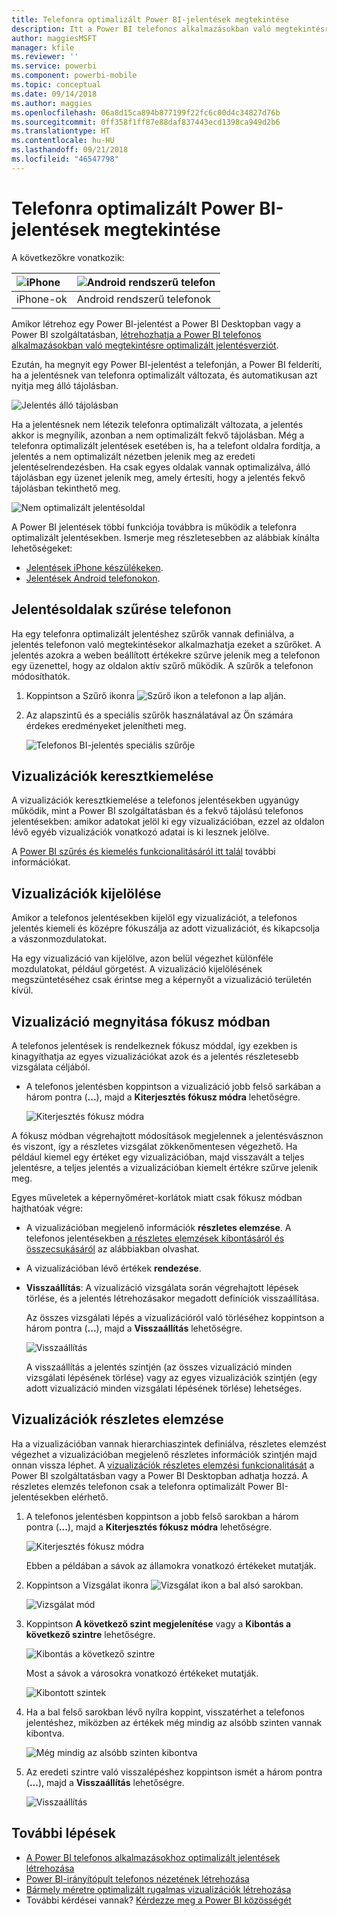 ```yaml
---
title: Telefonra optimalizált Power BI-jelentések megtekintése
description: Itt a Power BI telefonos alkalmazásokban való megtekintésre optimalizált jelentésoldalak használatáról olvashat.
author: maggiesMSFT
manager: kfile
ms.reviewer: ''
ms.service: powerbi
ms.component: powerbi-mobile
ms.topic: conceptual
ms.date: 09/14/2018
ms.author: maggies
ms.openlocfilehash: 06a8d15ca894b877199f22fc6c00d4c34827d76b
ms.sourcegitcommit: 0ff358f1ff87e88daf837443ecd1398ca949d2b6
ms.translationtype: HT
ms.contentlocale: hu-HU
ms.lasthandoff: 09/21/2018
ms.locfileid: "46547798"
---
```

# <a name="view-power-bi-reports-optimized-for-your-phone"></a>Telefonra optimalizált Power BI-jelentések megtekintése

A következőkre vonatkozik:

| ![iPhone](./media/mobile-apps-view-phone-report/ios-logo-40-px.png) | ![Android rendszerű telefon](./media/mobile-apps-view-phone-report/android-logo-40-px.png) |
|:--- |:--- |
| iPhone-ok |Android rendszerű telefonok |

Amikor létrehoz egy Power BI-jelentést a Power BI Desktopban vagy a Power BI szolgáltatásban, [létrehozhatja a Power BI telefonos alkalmazásokban való megtekintésre optimalizált jelentésverziót](../../desktop-create-phone-report.md).

Ezután, ha megnyit egy Power BI-jelentést a telefonján, a Power BI felderíti, ha a jelentésnek van telefonra optimalizált változata, és automatikusan azt nyitja meg álló tájolásban.

![Jelentés álló tájolásban](./media/mobile-apps-view-phone-report/07-power-bi-phone-report-portrait.png)

Ha a jelentésnek nem létezik telefonra optimalizált változata, a jelentés akkor is megnyílik, azonban a nem optimalizált fekvő tájolásban. Még a telefonra optimalizált jelentések esetében is, ha a telefont oldalra fordítja, a jelentés a nem optimalizált nézetben jelenik meg az eredeti jelentéselrendezésben. Ha csak egyes oldalak vannak optimalizálva, álló tájolásban egy üzenet jelenik meg, amely értesíti, hogy a jelentés fekvő tájolásban tekinthető meg.

![Nem optimalizált jelentésoldal](./media/mobile-apps-view-phone-report/06-power-bi-phone-report-page-not-optimized.png)

A Power BI jelentések többi funkciója továbbra is működik a telefonra optimalizált jelentésekben. Ismerje meg részletesebben az alábbiak kínálta lehetőségeket:

* [Jelentések iPhone készülékeken](mobile-reports-in-the-mobile-apps.md). 
* [Jelentések Android telefonokon](mobile-reports-in-the-mobile-apps.md).

## <a name="filter-the-report-page-on-a-phone"></a>Jelentésoldalak szűrése telefonon
Ha egy telefonra optimalizált jelentéshez szűrők vannak definiálva, a jelentés telefonon való megtekintésekor alkalmazhatja ezeket a szűrőket. A jelentés azokra a weben beállított értékekre szűrve jelenik meg a telefonon egy üzenettel, hogy az oldalon aktív szűrő működik. A szűrők a telefonon módosíthatók.

1. Koppintson a Szűrő ikonra ![Szűrő ikon a telefonon](./media/mobile-apps-view-phone-report/power-bi-phone-filter-icon.png) a lap alján. 
2. Az alapszintű és a speciális szűrők használatával az Ön számára érdekes eredményeket jelenítheti meg.
   
    ![Telefonos BI-jelentés speciális szűrője](./media/mobile-apps-view-phone-report/power-bi-iphone-advanced-filter-toronto.gif)

## <a name="cross-highlight-visuals"></a>Vizualizációk keresztkiemelése
A vizualizációk keresztkiemelése a telefonos jelentésekben ugyanúgy működik, mint a Power BI szolgáltatásban és a fekvő tájolású telefonos jelentésekben: amikor adatokat jelöl ki egy vizualizációban, ezzel az oldalon lévő egyéb vizualizációk vonatkozó adatai is ki lesznek jelölve.

A [Power BI szűrés és kiemelés funkcionalitásáról itt talál](../../power-bi-reports-filters-and-highlighting.md) további információkat.

## <a name="select-visuals"></a>Vizualizációk kijelölése
Amikor a telefonos jelentésekben kijelöl egy vizualizációt, a telefonos jelentés kiemeli és középre fókuszálja az adott vizualizációt, és kikapcsolja a vászonmozdulatokat.

Ha egy vizualizáció van kijelölve, azon belül végezhet különféle mozdulatokat, például görgetést. A vizualizáció kijelölésének megszüntetéséhez csak érintse meg a képernyőt a vizualizáció területén kívül.

## <a name="open-visuals-in-focus-mode"></a>Vizualizáció megnyitása fókusz módban
A telefonos jelentések is rendelkeznek fókusz móddal, így ezekben is kinagyíthatja az egyes vizualizációkat azok és a jelentés részletesebb vizsgálata céljából.

* A telefonos jelentésben koppintson a vizualizáció jobb felső sarkában a három pontra (**...**), majd a **Kiterjesztés fókusz módra** lehetőségre.
  
    ![Kiterjesztés fókusz módra](././media/mobile-apps-view-phone-report/power-bi-phone-report-focus-mode.png)

A fókusz módban végrehajtott módosítások megjelennek a jelentésvásznon és viszont, így a részletes vizsgálat zökkenőmentesen végezhető. Ha például kiemel egy értéket egy vizualizációban, majd visszavált a teljes jelentésre, a teljes jelentés a vizualizációban kiemelt értékre szűrve jelenik meg.

Egyes műveletek a képernyőméret-korlátok miatt csak fókusz módban hajthatóak végre:

* A vizualizációban megjelenő információk **részletes elemzése**. A telefonos jelentésekben [a részletes elemzések kibontásáról és összecsukásáról](mobile-apps-view-phone-report.md#drill-down-in-a-visual) az alábbiakban olvashat.
* A vizualizációban lévő értékek **rendezése**.
* **Visszaállítás**: A vizualizáció vizsgálata során végrehajtott lépések törlése, és a jelentés létrehozásakor megadott definíciók visszaállítása.
  
    Az összes vizsgálati lépés a vizualizációról való törléséhez koppintson a három pontra (**...**), majd a **Visszaállítás** lehetőségre.
  
    ![Visszaállítás](././media/mobile-apps-view-phone-report/power-bi-phone-report-revert-levels.png)
  
    A visszaállítás a jelentés szintjén (az összes vizualizáció minden vizsgálati lépésének törlése) vagy az egyes vizualizációk szintjén (egy adott vizualizáció minden vizsgálati lépésének törlése) lehetséges.   

## <a name="drill-down-in-a-visual"></a>Vizualizációk részletes elemzése
Ha a vizualizációban vannak hierarchiaszintek definiálva, részletes elemzést végezhet a vizualizációban megjelenő részletes információk szintjén majd onnan vissza léphet. A [vizualizációk részletes elemzési funkcionalitását](../end-user-drill.md) a Power BI szolgáltatásban vagy a Power BI Desktopban adhatja hozzá. A részletes elemzés telefonon csak a telefonra optimalizált Power BI-jelentésekben elérhető. 

1. A telefonos jelentésben koppintson a jobb felső sarokban a három pontra (**...**), majd a **Kiterjesztés fókusz módra** lehetőségre.
   
    ![Kiterjesztés fókusz módra](././media/mobile-apps-view-phone-report/power-bi-phone-report-focus-mode.png)
   
    Ebben a példában a sávok az államokra vonatkozó értékeket mutatják.
2. Koppintson a Vizsgálat ikonra ![Vizsgálat ikon](./media/mobile-apps-view-phone-report/power-bi-phone-report-explore-icon.png) a bal alsó sarokban.
   
    ![Vizsgálat mód](./media/mobile-apps-view-phone-report/power-bi-phone-report-explore-mode.png)
3. Koppintson **A következő szint megjelenítése** vagy a **Kibontás a következő szintre** lehetőségre.
   
    ![Kibontás a következő szintre](./media/mobile-apps-view-phone-report/power-bi-phone-report-expand-levels.png)
   
    Most a sávok a városokra vonatkozó értékeket mutatják.
   
    ![Kibontott szintek](./media/mobile-apps-view-phone-report/power-bi-phone-report-expanded-levels.png)
4. Ha a bal felső sarokban lévő nyílra koppint, visszatérhet a telefonos jelentéshez, miközben az értékek még mindig az alsóbb szinten vannak kibontva.
   
    ![Még mindig az alsóbb szinten kibontva](./media/mobile-apps-view-phone-report/power-bi-back-to-phone-report-expanded-levels.png)
5. Az eredeti szintre való visszalépéshez koppintson ismét a három pontra (**...**), majd a **Visszaállítás** lehetőségre.
   
    ![Visszaállítás](././media/mobile-apps-view-phone-report/power-bi-phone-report-revert-levels.png)

## <a name="next-steps"></a>További lépések
* [A Power BI telefonos alkalmazásokhoz optimalizált jelentések létrehozása](../../desktop-create-phone-report.md)
* [Power BI-irányítópult telefonos nézetének létrehozása](../../service-create-dashboard-mobile-phone-view.md)
* [Bármely méretre optimalizált rugalmas vizualizációk létrehozása](../../visuals/desktop-create-responsive-visuals.md)
* További kérdései vannak? [Kérdezze meg a Power BI közösségét](http://community.powerbi.com/)

